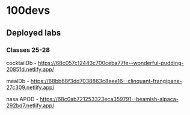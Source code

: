 # 100devs


## Deployed labs

### Classes 25-28

cocktailDb - https://68c057c12443c700ceba77fe--wonderful-pudding-20851d.netlify.app/

mealDb    - https://68bb68f3dd7038863c8eee16--clinquant-frangipane-27c309.netlify.app/

nasa APOD - https://68c0ab721253323eca359791--beamish-alpaca-292bd7.netlify.app/
